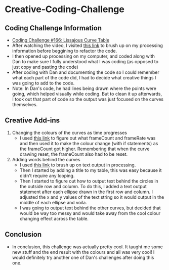 # Creative-Coding-Challenge
<body>
  
 ## Coding Challenge Information
  * [Coding Challenge #166: Lissajous Curve Table](https://thecodingtrain.com/CodingChallenges/116-lissajous.html) 
  * After watching the video, I visited [this link](https://happycoding.io/tutorials/processing/) 
    to brush up on my processing information before beggining to refactor the code.
  * I then opened up processing on my computer, and coded along with Dan to make sure I fully understood what I was
    coding (as opposed to just copy and pasting the code)
  * After coding with Dan and documenting the code so I could remember what each part of the code did, I had to decide
    what creative things I was going to add to the code. 
  * Note: In Dan's code, he had lines being drawn where the points were going, which helped visually while coding. 
          But to clean it up afterwards, I took out that part of code so the output was just focused on the curves
          themselves. 
 
 ## Creative Add-ins
  1) Changing the colours of the curves as time progresses
        * I used [this link](https://processing.org/reference/frameCount.html) to figure out what frameCount and frameRate 
          was and then used it to make the colour change (with if statements) as the frameCount got higher. Remembering that
          when the curve drawing reset, the frameCount also had to be reset. 
  2) Adding words behind the curves 
        * I used [this link](https://processing.org/reference/text_.html) to brush up on text output in processing. 
        * Then I started by adding a title to my table, this was easy because it didn't require any looping.
        * Then I started to figure out how to output text behind the circles in the outside row and column. To do this, 
          I added a text output statement after each ellipse drawn in the first row and column. I adjusted the x and y
          values of the text string so it would output in the middle of each ellipse and voila. 
        * I was going to output text behind the other curves, but decided that would be way too messy and would take away 
          from the cool colour changing effect across the table.
  ## Conclusion
   * In conclusion, this challenge was actually pretty cool. It taught me some new stuff and the end result with the colours
     and all was very cool! I would definitely try another one of Dan's challenges after doing this one. 
</body>
